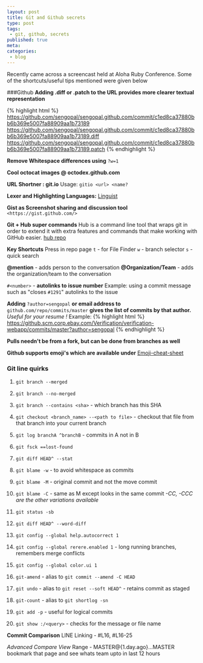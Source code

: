 ```yaml
---
layout: post
title: Git and Github secrets
type: post
tags:
 - git, github, secrets
published: true
meta:
categories:
 - blog
---
```

Recently came across a screencast held at Aloha Ruby Conference. Some of the shortcuts/useful tips mentioned were given below 

###Github
__Adding .diff or .patch to the URL provides more clearer textual representation__

{% highlight html %}
	https://github.com/sengopal/sengopal.github.com/commit/c1ed8ca37880bb6b369e5007fa88909aa1b73189
	https://github.com/sengopal/sengopal.github.com/commit/c1ed8ca37880bb6b369e5007fa88909aa1b73189.diff
	https://github.com/sengopal/sengopal.github.com/commit/c1ed8ca37880bb6b369e5007fa88909aa1b73189.patch
{% endhighlight %}

__Remove Whitespace differences using__ `?w=1`

__Cool octocat images @ octodex.github.com__

__URL Shortner : git.io__
Usage: `gitio <url> <name?`

__Lexer and Highlighting Languages:__ [Linguist](https://github.com/github/linguist "Linguist")

__Gist as Screenshot sharing and discussion tool__ `<https://gist.github.com/>`

__Git + Hub super commands__
Hub is a command line tool that wraps git in order to extend it with extra features and commands that make working with GitHub easier.
[hub repo](https://github.com/defunkt/hub "hub repo")

__Key Shortcuts__
Press in repo page 
`t` - for File Finder
`w` - branch selector
`s` - quick search

__@mention__ - adds person to the conversation
__@Organization/Team__ - adds the organization/team to the conversation

`#<number>` - __autolinks to issue number__
Example: using a commit message such as "closes `#1291`" autolinks to the issue

__Adding__ `?author=sengopal` __or email address to__ `github.com/repo/commits/master` __gives the list of commits by that author.__
_Useful for your resume !_
Example: 
{% highlight html %}
	https://github.scm.corp.ebay.com/Verification/verification-webapp/commits/master?author=sengopal
{% endhighlight %}

__Pulls needn't be from a fork, but can be done from branches as well__

__Github supports emoji's which are available under__ [Emoji-cheat-sheet](http://emoji-cheat-sheet.com "Emoji-cheat-sheet")

### Git line quirks
1. `git branch --merged`

2. `git branch --no-merged`

3. `git branch --contains <sha>` - which branch has this SHA

4. `git checkout <branch_name> --<path to file>` - checkout that file from that branch into your current branch

5. `git log branchA ^branchB` - commits in A not in B

6. `git fsck ==lost-found`

7. `git diff HEAD^ --stat`

8. `git blame -w` - to avoid whitespace as commits

9. `git blame -M` - original commit and not the move commit

10. `git blame -C` - same as M except looks in the same commit
    _-CC, -CCC are the other variations available_

11. `git status -sb`

12. `git diff HEAD^ --word-diff`

13. `git config --global help.autocorrect 1`

14. `git config --global rerere.enabled 1` - long running branches, remembers merge conflicts

15. `git config --global color.ui 1`

16. `git-amend` - alias to `git commit --amend -C HEAD`

17. `git undo` - alias to `git reset --soft HEAD^` - retains commit as staged

18. `git-count` - alias to `git shortlog -sn`

19. `git add -p` - useful for logical commits

20. `git show :/<query>` - checks for the message or file name

__Commit Comparison__
LINE Linking - #L16, #L16-25

_Advanced Compare View_
Range - MASTER@{1.day.ago}...MASTER
bookmark that page and see whats team upto in last 12 hours